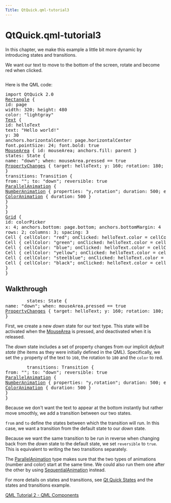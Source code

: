```yaml
---
Title: QtQuick.qml-tutorial3
---
```


# QtQuick.qml-tutorial3

<span class="subtitle"></span>
<!-- $$$qml-tutorial3.html-description -->
<p>In this chapter, we make this example a little bit more dynamic by introducing states and transitions.</p>
<p>We want our text to move to the bottom of the screen, rotate and become red when clicked.</p>
<p class="centerAlign"><img src="https://developer.ubuntu.com/static/devportal_uploaded/049fc8ae-1673-4b88-9c6b-bc24d563cdbd-../qml-tutorial3/images/declarative-tutorial3_animation.gif" alt="" /></p><p>Here is the QML code:</p>
<pre class="qml">import QtQuick 2.0
<span class="type"><a href="QtQuick.Rectangle.md">Rectangle</a></span> {
<span class="name">id</span>: <span class="name">page</span>
<span class="name">width</span>: <span class="number">320</span>; <span class="name">height</span>: <span class="number">480</span>
<span class="name">color</span>: <span class="string">&quot;lightgray&quot;</span>
<span class="type"><a href="QtQuick.Text.md">Text</a></span> {
<span class="name">id</span>: <span class="name">helloText</span>
<span class="name">text</span>: <span class="string">&quot;Hello world!&quot;</span>
<span class="name">y</span>: <span class="number">30</span>
<span class="name">anchors</span>.horizontalCenter: <span class="name">page</span>.<span class="name">horizontalCenter</span>
<span class="name">font</span>.pointSize: <span class="number">24</span>; <span class="name">font</span>.bold: <span class="number">true</span>
<span class="type"><a href="QtQuick.MouseArea.md">MouseArea</a></span> { <span class="name">id</span>: <span class="name">mouseArea</span>; <span class="name">anchors</span>.fill: <span class="name">parent</span> }
<span class="name">states</span>: <span class="name">State</span> {
<span class="name">name</span>: <span class="string">&quot;down&quot;</span>; <span class="name">when</span>: <span class="name">mouseArea</span>.<span class="name">pressed</span> <span class="operator">==</span> <span class="number">true</span>
<span class="type"><a href="QtQuick.PropertyChanges.md">PropertyChanges</a></span> { <span class="name">target</span>: <span class="name">helloText</span>; <span class="name">y</span>: <span class="number">160</span>; <span class="name">rotation</span>: <span class="number">180</span>; <span class="name">color</span>: <span class="string">&quot;red&quot;</span> }
}
<span class="name">transitions</span>: <span class="name">Transition</span> {
<span class="name">from</span>: <span class="string">&quot;&quot;</span>; <span class="name">to</span>: <span class="string">&quot;down&quot;</span>; <span class="name">reversible</span>: <span class="number">true</span>
<span class="type"><a href="QtQuick.ParallelAnimation.md">ParallelAnimation</a></span> {
<span class="type"><a href="QtQuick.NumberAnimation.md">NumberAnimation</a></span> { <span class="name">properties</span>: <span class="string">&quot;y,rotation&quot;</span>; <span class="name">duration</span>: <span class="number">500</span>; <span class="name">easing</span>.type: <span class="name">Easing</span>.<span class="name">InOutQuad</span> }
<span class="type"><a href="QtQuick.ColorAnimation.md">ColorAnimation</a></span> { <span class="name">duration</span>: <span class="number">500</span> }
}
}
}
<span class="type"><a href="QtQuick.Grid.md">Grid</a></span> {
<span class="name">id</span>: <span class="name">colorPicker</span>
<span class="name">x</span>: <span class="number">4</span>; <span class="name">anchors</span>.bottom: <span class="name">page</span>.<span class="name">bottom</span>; <span class="name">anchors</span>.bottomMargin: <span class="number">4</span>
<span class="name">rows</span>: <span class="number">2</span>; <span class="name">columns</span>: <span class="number">3</span>; <span class="name">spacing</span>: <span class="number">3</span>
<span class="type">Cell</span> { <span class="name">cellColor</span>: <span class="string">&quot;red&quot;</span>; <span class="name">onClicked</span>: <span class="name">helloText</span>.<span class="name">color</span> <span class="operator">=</span> <span class="name">cellColor</span> }
<span class="type">Cell</span> { <span class="name">cellColor</span>: <span class="string">&quot;green&quot;</span>; <span class="name">onClicked</span>: <span class="name">helloText</span>.<span class="name">color</span> <span class="operator">=</span> <span class="name">cellColor</span> }
<span class="type">Cell</span> { <span class="name">cellColor</span>: <span class="string">&quot;blue&quot;</span>; <span class="name">onClicked</span>: <span class="name">helloText</span>.<span class="name">color</span> <span class="operator">=</span> <span class="name">cellColor</span> }
<span class="type">Cell</span> { <span class="name">cellColor</span>: <span class="string">&quot;yellow&quot;</span>; <span class="name">onClicked</span>: <span class="name">helloText</span>.<span class="name">color</span> <span class="operator">=</span> <span class="name">cellColor</span> }
<span class="type">Cell</span> { <span class="name">cellColor</span>: <span class="string">&quot;steelblue&quot;</span>; <span class="name">onClicked</span>: <span class="name">helloText</span>.<span class="name">color</span> <span class="operator">=</span> <span class="name">cellColor</span> }
<span class="type">Cell</span> { <span class="name">cellColor</span>: <span class="string">&quot;black&quot;</span>; <span class="name">onClicked</span>: <span class="name">helloText</span>.<span class="name">color</span> <span class="operator">=</span> <span class="name">cellColor</span> }
}
}</pre>
<h2 id="walkthrough">Walkthrough</h2>
<pre class="qml">        <span class="name">states</span>: <span class="name">State</span> {
<span class="name">name</span>: <span class="string">&quot;down&quot;</span>; <span class="name">when</span>: <span class="name">mouseArea</span>.<span class="name">pressed</span> <span class="operator">==</span> <span class="number">true</span>
<span class="type"><a href="QtQuick.PropertyChanges.md">PropertyChanges</a></span> { <span class="name">target</span>: <span class="name">helloText</span>; <span class="name">y</span>: <span class="number">160</span>; <span class="name">rotation</span>: <span class="number">180</span>; <span class="name">color</span>: <span class="string">&quot;red&quot;</span> }
}</pre>
<p>First, we create a new <i>down</i> state for our text type. This state will be activated when the <a href="QtQuick.MouseArea.md">MouseArea</a> is pressed, and deactivated when it is released.</p>
<p>The <i>down</i> state includes a set of property changes from our implicit <i>default state</i> (the items as they were initially defined in the QML). Specifically, we set the <code>y</code> property of the text to <code>160</code>, the rotation to <code>180</code> and the <code>color</code> to red.</p>
<pre class="qml">        <span class="name">transitions</span>: <span class="name">Transition</span> {
<span class="name">from</span>: <span class="string">&quot;&quot;</span>; <span class="name">to</span>: <span class="string">&quot;down&quot;</span>; <span class="name">reversible</span>: <span class="number">true</span>
<span class="type"><a href="QtQuick.ParallelAnimation.md">ParallelAnimation</a></span> {
<span class="type"><a href="QtQuick.NumberAnimation.md">NumberAnimation</a></span> { <span class="name">properties</span>: <span class="string">&quot;y,rotation&quot;</span>; <span class="name">duration</span>: <span class="number">500</span>; <span class="name">easing</span>.type: <span class="name">Easing</span>.<span class="name">InOutQuad</span> }
<span class="type"><a href="QtQuick.ColorAnimation.md">ColorAnimation</a></span> { <span class="name">duration</span>: <span class="number">500</span> }
}
}</pre>
<p>Because we don't want the text to appear at the bottom instantly but rather move smoothly, we add a transition between our two states.</p>
<p><code>from</code> and <code>to</code> define the states between which the transition will run. In this case, we want a transition from the default state to our <i>down</i> state.</p>
<p>Because we want the same transition to be run in reverse when changing back from the <i>down</i> state to the default state, we set <code>reversible</code> to <code>true</code>. This is equivalent to writing the two transitions separately.</p>
<p>The <a href="QtQuick.ParallelAnimation.md">ParallelAnimation</a> type makes sure that the two types of animations (number and color) start at the same time. We could also run them one after the other by using <a href="QtQuick.SequentialAnimation.md">SequentialAnimation</a> instead.</p>
<p>For more details on states and transitions, see <a href="QtQuick.qtquick-statesanimations-states.md">Qt Quick States</a> and the states and transitions example.</p>
<!-- @@@qml-tutorial3.html -->
<p class="naviNextPrevious footerNavi">
<a class="prevPage" href="QtQuick.qml-tutorial2.md">QML Tutorial 2 - QML Components</a>
</p>

